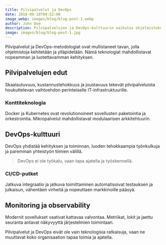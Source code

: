```yaml
---
title: Pilvipalvelut ja DevOps
date: 2018-09-18T09:52:00
image_webp: images/blog/blog-post-1.webp
author: John Doe
description: Pilvipalvelujen ja DevOps-kulttuurin vaikutus ohjelmistokehitykseen
image: images/blog/blog-post-1.jpg
---
```

Pilvipalvelut ja DevOps-metodologiat ovat mullistaneet tavan, jolla ohjelmistoja kehitetään ja ylläpidetään. Nämä teknologiat mahdollistavat nopeamman ja luotettavamman kehityksen.

## Pilvipalvelujen edut

Skaalautuvuus, kustannustehokkuus ja joustavuus tekevät pilvipalveluista houkuttelevan vaihtoehdon perinteiselle IT-infrastruktuurille.

### Konttiteknologia

Docker ja Kubernetes ovat revolutionoineet sovellusten paketointia ja orkestrointia. Mikropalvelut mahdollistavat modulaarisen arkkitehtuurin.

## DevOps-kulttuuri

DevOps yhdistää kehityksen ja toiminnan, luoden tehokkaampia työnkulkuja ja paremman yhteistyön tiimien välillä.

> DevOps ei ole työkalu, vaan tapa ajatella ja työskennellä.

### CI/CD-putket

Jatkuva integraatio ja jatkuva toimittaminen automatisoivat testauksen ja julkaisun, vähentäen virheitä ja nopeuttaen markkinoille pääsyä.

## Monitoring ja observability

Modernit sovellukset vaativat kattavaa valvontaa. Metriikat, lokit ja jaettu seuranta antavat näkyvyyttä järjestelmien toimintaan.

Pilvipalvelut ja DevOps eivät ole vain teknologisia ratkaisuja, vaan ne muuttavat koko organisaation tapaa toimia ja ajatella.
